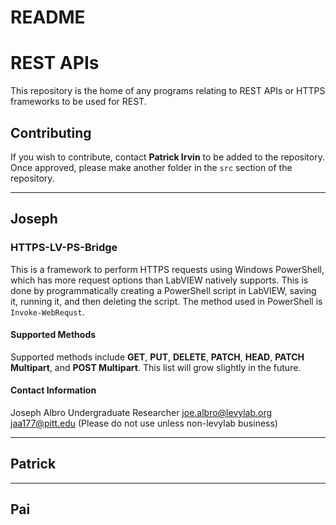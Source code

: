 # README #

# REST APIs #

This repository is the home of any programs relating to REST APIs or HTTPS frameworks to be used for REST.

## Contributing ##

If you wish to contribute, contact **Patrick Irvin** to be added to the repository. Once approved, please make another folder in the `src` section of the repository.



---

## Joseph #

### HTTPS-LV-PS-Bridge ###
This is a framework to perform HTTPS requests using Windows PowerShell, which has more request options than LabVIEW natively supports. This is done by programmatically creating a PowerShell script in LabVIEW, saving it, running it, and then deleting the script. The method used in PowerShell is `Invoke-WebRequst`.

#### Supported Methods ####

Supported methods include **GET**, **PUT**, **DELETE**, **PATCH**, **HEAD**, **PATCH Multipart**, and **POST Multipart**. This list will grow slightly in the future. 


#### Contact Information ####

Joseph Albro 
Undergraduate Researcher
joe.albro@levylab.org
jaa177@pitt.edu  (Please do not use unless non-levylab business)

---

## Patrick ##


---

## Pai ##